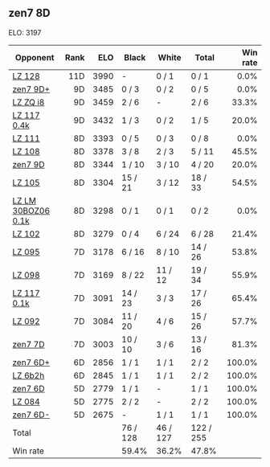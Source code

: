 ## zen7 8D ##

ELO: 3197

Opponent | Rank | ELO | Black | White | Total | Win rate
---------|-----:|----:|-------|-------|-------|-------:
[LZ 128](LZ%20128.md) | 11D | 3990 | - | 0 / 1 | 0 / 1 | 0.0%
[zen7 9D+](zen7%209D+.md) | 9D | 3485 | 0 / 3 | 0 / 2 | 0 / 5 | 0.0%
[LZ ZQ i8](LZ%20ZQ%20i8.md) | 9D | 3459 | 2 / 6 | - | 2 / 6 | 33.3%
[LZ 117 0.4k](LZ%20117%200.4k.md) | 9D | 3432 | 1 / 3 | 0 / 2 | 1 / 5 | 20.0%
[LZ 111](LZ%20111.md) | 8D | 3393 | 0 / 5 | 0 / 3 | 0 / 8 | 0.0%
[LZ 108](LZ%20108.md) | 8D | 3378 | 3 / 8 | 2 / 3 | 5 / 11 | 45.5%
[zen7 9D](zen7%209D.md) | 8D | 3344 | 1 / 10 | 3 / 10 | 4 / 20 | 20.0%
[LZ 105](LZ%20105.md) | 8D | 3304 | 15 / 21 | 3 / 12 | 18 / 33 | 54.5%
[LZ LM 30BOZ06 0.1k](LZ%20LM%2030BOZ06%200.1k.md) | 8D | 3298 | 0 / 1 | 0 / 1 | 0 / 2 | 0.0%
[LZ 102](LZ%20102.md) | 8D | 3279 | 0 / 4 | 6 / 24 | 6 / 28 | 21.4%
[LZ 095](LZ%20095.md) | 7D | 3178 | 6 / 16 | 8 / 10 | 14 / 26 | 53.8%
[LZ 098](LZ%20098.md) | 7D | 3169 | 8 / 22 | 11 / 12 | 19 / 34 | 55.9%
[LZ 117 0.1k](LZ%20117%200.1k.md) | 7D | 3091 | 14 / 23 | 3 / 3 | 17 / 26 | 65.4%
[LZ 092](LZ%20092.md) | 7D | 3084 | 11 / 20 | 4 / 6 | 15 / 26 | 57.7%
[zen7 7D](zen7%207D.md) | 7D | 3003 | 10 / 10 | 3 / 6 | 13 / 16 | 81.3%
[zen7 6D+](zen7%206D+.md) | 6D | 2856 | 1 / 1 | 1 / 1 | 2 / 2 | 100.0%
[LZ 6b2h](LZ%206b2h.md) | 6D | 2845 | 1 / 1 | 1 / 1 | 2 / 2 | 100.0%
[zen7 6D](zen7%206D.md) | 5D | 2779 | 1 / 1 | - | 1 / 1 | 100.0%
[LZ 084](LZ%20084.md) | 5D | 2775 | 2 / 2 | - | 2 / 2 | 100.0%
[zen7 6D-](zen7%206D-.md) | 5D | 2675 | - | 1 / 1 | 1 / 1 | 100.0%
Total | | | 76 / 128 | 46 / 127 | 122 / 255 | 
Win rate| | | 59.4% | 36.2% | 47.8% | 
